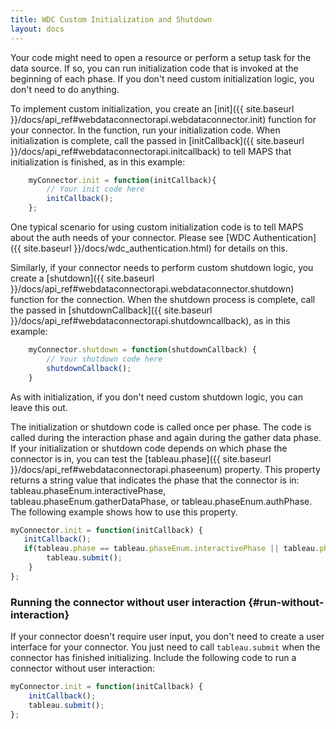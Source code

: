 ```yaml
---
title: WDC Custom Initialization and Shutdown
layout: docs
---
```


Your code might need to open a resource or perform a setup task for the
data source. If so, you can run initialization code that is invoked at
the beginning of each phase. If you don't need custom initialization
logic, you don't need to do anything.

To implement custom initialization, you create an
[init]({{ site.baseurl }}/docs/api_ref#webdataconnectorapi.webdataconnector.init) function for your connector. In the
function, run your initialization code. When initialization is complete,
call the passed in [initCallback]({{ site.baseurl }}/docs/api_ref#webdataconnectorapi.initcallback)
to tell MAPS that initialization is finished, as in this example:

```js
    myConnector.init = function(initCallback){
        // Your init code here
        initCallback();
    };
```

One typical scenario for using custom initialization code is to tell MAPS about
the auth needs of your connector.  Please see
[WDC Authentication]({{ site.baseurl }}/docs/wdc_authentication.html)
for details on this.

Similarly, if your connector needs to perform custom shutdown logic, you
create a [shutdown]({{ site.baseurl }}/docs/api_ref#webdataconnectorapi.webdataconnector.shutdown) function for the
connection. When the shutdown process is complete, call the passed in
[shutdownCallback]({{ site.baseurl }}/docs/api_ref#webdataconnectorapi.shutdowncallback),
as in this example:

```js
    myConnector.shutdown = function(shutdownCallback) {
        // Your shutdown code here
        shutdownCallback();
    }
```

As with initialization, if you don't need custom shutdown logic, you can
leave this out.

The initialization or shutdown code is called once per phase. The code
is called during the interaction phase and again during the
gather data phase. If your initialization or shutdown code depends on
which phase the connector is in, you can test the
[tableau.phase]({{ site.baseurl }}/docs/api_ref#webdataconnectorapi.phaseenum) property. This
property returns a string value that indicates the phase that the
connector is in: <span
class="api-command-ref">tableau.phaseEnum.interactivePhase</span>, <span
class="api-command-ref">tableau.phaseEnum.gatherDataPhase</span>, or
<span class="api-command-ref">tableau.phaseEnum.authPhase</span>. The
following example shows how to use this property.

```js
myConnector.init = function(initCallback) {
   initCallback();
   if(tableau.phase == tableau.phaseEnum.interactivePhase || tableau.phase == tableau.phaseEnum.authPhase) {
        tableau.submit();
    }
};
```

### Running the connector without user interaction {#run-without-interaction}

If your connector doesn't require user input, you don't need to create a user interface for your connector. You just
need to call `tableau.submit` when the connector has finished initializing. Include the following code to run a
connector without user interaction:

```js
myConnector.init = function(initCallback) {
    initCallback();
    tableau.submit();
};
```


